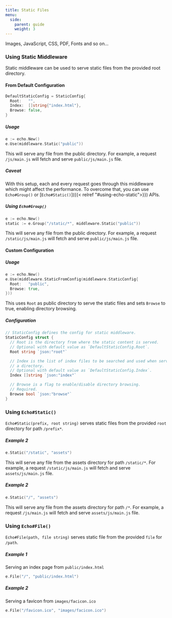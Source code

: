 ```yaml
---
title: Static Files
menu:
  side:
    parent: guide
    weight: 3
---
```


Images, JavaScript, CSS, PDF, Fonts and so on...

### Using Static Middleware

Static middleware can be used to serve static files from the provided root directory.

#### From Default Configuration

```go
DefaultStaticConfig = StaticConfig{
  Root:   "",
  Index:  []string{"index.html"},
  Browse: false,
}
```

##### Usage

```go
e := echo.New()
e.Use(middleware.Static("public"))
```

This will serve any file from the public directory. For example, a request `/js/main.js`
will fetch and serve `public/js/main.js` file.

##### Caveat

With this setup, each and every request goes through this middleware which might
affect the performance. To overcome that, you can use `Echo#Group()` or [`Echo#Static()`]({{< relref "#using-echo-static">}})
APIs.

##### Using `Echo#Group()`

```go
e := echo.New()
static := e.Group("/static/*", middleware.Static("public"))
```

This will serve any file from the public directory. For example, a request `/static/js/main.js`
will fetch and serve `public/js/main.js` file.

#### Custom Configuration

##### Usage

```go
e := echo.New()
e.Use(middleware.StaticFromConfig(middleware.StaticConfig{
  Root:   "public",
  Browse: true,
}))
```

This uses `Root` as public directory to serve the static files and sets `Browse`
to true, enabling directory browsing.

##### Configuration

```go
// StaticConfig defines the config for static middleware.
StaticConfig struct {
  // Root is the directory from where the static content is served.
  // Optional with default value as `DefaultStaticConfig.Root`.
  Root string `json:"root"`

  // Index is the list of index files to be searched and used when serving
  // a directory.
  // Optional with default value as `DefaultStaticConfig.Index`.
  Index []string `json:"index"`

  // Browse is a flag to enable/disable directory browsing.
  // Required.
  Browse bool `json:"browse"`
}
```

### Using `Echo#Static()`

`Echo#Static(prefix, root string)` serves static files from the provided `root` directory for path `/prefix*`.

##### Example 2

```go
e.Static("/static", "assets")
```

This will serve any file from the assets directory for path `/static/*`. For example,
a request `/static/js/main.js` will fetch and serve `assets/js/main.js` file.

##### Example 2

```go
e.Static("/", "assets")
```

This will serve any file from the assets directory for path `/*`. For example,
a request `/js/main.js` will fetch and serve `assets/js/main.js` file.

### Using `Echo#File()`

`Echo#File(path, file string)` serves static file from the provided `file` for `/path`.

##### Example 1

Serving an index page from `public/index.html`

```go
e.File("/", "public/index.html")
```

##### Example 2

Serving a favicon from `images/facicon.ico`

```go
e.File("/favicon.ico", "images/facicon.ico")
```
